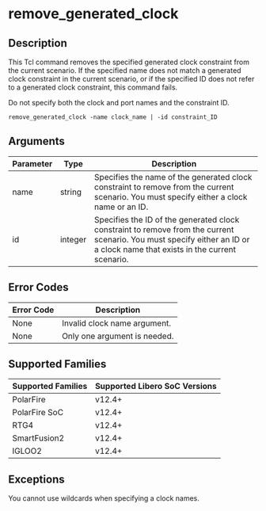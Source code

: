 # remove_generated_clock

## Description 

This Tcl command removes the specified generated clock constraint from the current scenario. If the specified name does not match a generated clock constraint in the current scenario, or if the specified ID does not refer to a generated clock constraint, this command fails.

Do not specify both the clock and port names and the constraint ID.

```
remove_generated_clock -name clock_name | -id constraint_ID
```

## Arguments 

|Parameter|Type|Description|
|---------|----|-----------|
|name|string|Specifies the name of the generated clock constraint to remove from the current scenario. You must specify either a clock name or an ID.|
|id|integer|Specifies the ID of the generated clock constraint to remove from the current scenario. You must specify either an ID or a clock name that exists in the current scenario.|

## Error Codes 

|Error Code|Description|
|----------|-----------|
|None|Invalid clock name argument.|
|None|Only one argument is needed.|

## Supported Families 

|Supported Families|Supported Libero SoC Versions|
|------------------|-----------------------------|
|PolarFire|v12.4+|
|PolarFire SoC|v12.4+|
|RTG4|v12.4+|
|SmartFusion2|v12.4+|
|IGLOO2|v12.4+|

## Exceptions 

You cannot use wildcards when specifying a clock names.

